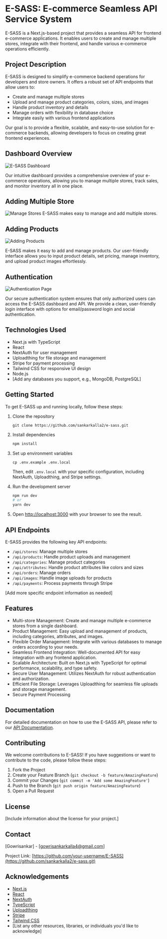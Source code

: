 # E-SASS: E-commerce Seamless API Service System

E-SASS is a Next.js-based project that provides a seamless API for frontend e-commerce applications. It enables users to create and manage multiple stores, integrate with their frontend, and handle various e-commerce operations efficiently.

## Project Description

E-SASS is designed to simplify e-commerce backend operations for developers and store owners. It offers a robust set of API endpoints that allow users to:

- Create and manage multiple stores
- Upload and manage product categories, colors, sizes, and images
- Handle product inventory and details
- Manage orders with flexibility in database choice
- Integrate easily with various frontend applications

Our goal is to provide a flexible, scalable, and easy-to-use solution for e-commerce backends, allowing developers to focus on creating great frontend experiences.

## Dashboard Overview

![E-SASS Dashboard](https://utfs.io/f/EW20NNhMOnaKgF92YDyyCDQuK0xHOIBJ2vnWNAc4Zd95SsRG)

Our intuitive dashboard provides a comprehensive overview of your e-commerce operations, allowing you to manage multiple stores, track sales, and monitor inventory all in one place.


## Adding Multiple Store

![Manage Stores](https://utfs.io/f/EW20NNhMOnaKLtOiUXQpPxan38uViBe05OkTF24qcDEI9jdA)
E-SASS makes easy to manage and add multiple stores.


## Adding Products

![Adding Products](https://utfs.io/f/EW20NNhMOnaKsIXgA8N0whIoxsS12zbpGFjdgu59qi6cBAvQ)

E-SASS makes it easy to add and manage products. Our user-friendly interface allows you to input product details, set pricing, manage inventory, and upload product images effortlessly.

## Authentication

![Authentication Page](https://utfs.io/f/EW20NNhMOnaKSFZ5S3hnwaXCOyqK2NvVA471T3znxWHfbcdQ)

Our secure authentication system ensures that only authorized users can access the E-SASS dashboard and API. We provide a clean, user-friendly login interface with options for email/password login and social authentication.

## Technologies Used

- Next.js with TypeScript
- React
- NextAuth for user management
- Uploadthing for file storage and management
- Stripe for payment processing
- Tailwind CSS for responsive UI design
- Node.js
- [Add any databases you support, e.g., MongoDB, PostgreSQL]

## Getting Started

To get E-SASS up and running locally, follow these steps:

1. Clone the repository
   ```
   git clone https://github.com/sankarkalla2/e-sass.git
   ```

2. Install dependencies
   ```bash
   npm install


3. Set up environment variables
   ```
   cp .env.example .env.local
   ```
   Then, edit `.env.local` with your specific configuration, including NextAuth, Uploadthing, and Stripe settings.

4. Run the development server
   ```bash
   npm run dev
   # or
   yarn dev
   ```

5. Open [http://localhost:3000](http://localhost:3000) with your browser to see the result.

## API Endpoints

E-SASS provides the following key API endpoints:

- `/api/stores`: Manage multiple stores
- `/api/products`: Handle product uploads and management
- `/api/categories`: Manage product categories
- `/api/attributes`: Handle product attributes like colors and sizes
- `/api/orders`: Manage orders
- `/api/images`: Handle image uploads for products
- `/api/payments`: Process payments through Stripe

[Add more specific endpoint information as needed]

## Features

- Multi-store Management: Create and manage multiple e-commerce stores from a single dashboard.
- Product Management: Easy upload and management of products, including categories, attributes, and images.
- Flexible Order Management: Integrate with various databases to manage orders according to your needs.
- Seamless Frontend Integration: Well-documented API for easy integration with any frontend application.
- Scalable Architecture: Built on Next.js with TypeScript for optimal performance, scalability, and type safety.
- Secure User Management: Utilizes NextAuth for robust authentication and authorization.
- Efficient File Storage: Leverages Uploadthing for seamless file uploads and storage management.
- Secure Payment Processing

## Documentation

For detailed documentation on how to use the E-SASS API, please refer to our [API Documentation](link-to-your-api-docs).

## Contributing

We welcome contributions to E-SASS! If you have suggestions or want to contribute to the code, please follow these steps:

1. Fork the Project
2. Create your Feature Branch (`git checkout -b feature/AmazingFeature`)
3. Commit your Changes (`git commit -m 'Add some AmazingFeature'`)
4. Push to the Branch (`git push origin feature/AmazingFeature`)
5. Open a Pull Request

## License

[Include information about the license for your project.]

## Contact

[Gowrisankar] - [gowrisankarkalla4@gmail.com]

Project Link: [https://github.com/your-username/E-SASS](https://github.com/sankarkalla2/e-sass.git)

## Acknowledgements

- [Next.js](https://nextjs.org/)
- [React](https://reactjs.org/)
- [NextAuth](https://next-auth.js.org/)
- [TypeScript](https://www.typescriptlang.org/)
- [Uploadthing](https://uploadthing.com/)
- [Stripe](https://stripe.com/)
- [Tailwind CSS](https://tailwindcss.com/)
- [List any other resources, libraries, or individuals you'd like to acknowledge]

